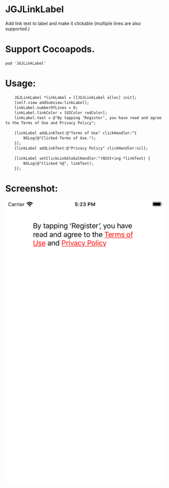 # JGJLinkLabel
Add link text to label and make it clickable
(multiple lines are also supported.)

# Support Cocoapods.
```
pod 'JGJLinkLabel'
```
# Usage:
```
    JGJLinkLabel *linkLabel = [[JGJLinkLabel alloc] init];
    [self.view addSubview:linkLabel];
    linkLabel.numberOfLines = 0;
    linkLabel.linkColor = [UIColor redColor];
    linkLabel.text = @"By tapping ‘Register’, you have read and agree to the Terms of Use and Privacy Policy";
    
    [linkLabel addLinkText:@"Terms of Use" clickHandler:^{
        NSLog(@"Clicked Terms of Use.");
    }];
    [linkLabel addLinkText:@"Privacy Policy" clickHandler:nil];
    
    [linkLabel setClickLinkGlobalHandler:^(NSString *linkText) {
        NSLog(@"Clicked %@", linkText);
    }];
```
# Screenshot:

![alt text](https://github.com/tounaobun/JGJLinkLabel/blob/master/screenshot.png)
